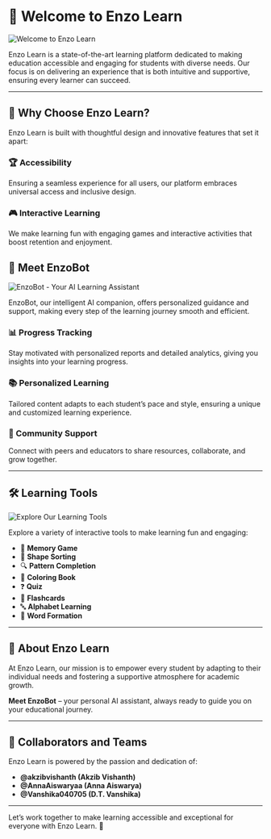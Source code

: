 # 🌟 Welcome to Enzo Learn

<Image src="welcome.jpeg" alt="Welcome to Enzo Learn" width={800} height={400} className="rounded-lg shadow-lg mx-auto" />

Enzo Learn is a state-of-the-art learning platform dedicated to making education accessible and engaging for students with diverse needs. Our focus is on delivering an experience that is both intuitive and supportive, ensuring every learner can succeed.

---

## 🚀 Why Choose Enzo Learn?

Enzo Learn is built with thoughtful design and innovative features that set it apart:

### 🏆 Accessibility
Ensuring a seamless experience for all users, our platform embraces universal access and inclusive design.

### 🎮 Interactive Learning
We make learning fun with engaging games and interactive activities that boost retention and enjoyment.

## 🤖 Meet EnzoBot
<Image src="chatbot-assistant-image.png" alt="EnzoBot - Your AI Learning Assistant" width={800} height={400} className="rounded-lg shadow-lg mx-auto" />

EnzoBot, our intelligent AI companion, offers personalized guidance and support, making every step of the learning journey smooth and efficient.

### 📊 Progress Tracking
Stay motivated with personalized reports and detailed analytics, giving you insights into your learning progress.

### 📚 Personalized Learning
Tailored content adapts to each student’s pace and style, ensuring a unique and customized learning experience.

### 🤝 Community Support
Connect with peers and educators to share resources, collaborate, and grow together.

---

## 🛠️ Learning Tools

<Image src="learning-tools-image.png" alt="Explore Our Learning Tools" width={800} height={400} className="rounded-lg shadow-lg mx-auto" />

Explore a variety of interactive tools to make learning fun and engaging:
- 🧠 **Memory Game**
- 🔺 **Shape Sorting**
- 🔍 **Pattern Completion**
- 🎨 **Coloring Book**
- ❓ **Quiz**
- 📸 **Flashcards**
- 🔤 **Alphabet Learning**
- 📝 **Word Formation**

---

## 🌱 About Enzo Learn

At Enzo Learn, our mission is to empower every student by adapting to their individual needs and fostering a supportive atmosphere for academic growth. 

**Meet EnzoBot** – your personal AI assistant, always ready to guide you on your educational journey.

---

## 🤝 Collaborators and Teams

Enzo Learn is powered by the passion and dedication of:
- **@akzibvishanth (Akzib Vishanth)**
- **@AnnaAiswaryaa (Anna Aiswarya)**
- **@Vanshika040705 (D.T. Vanshika)**

---

Let’s work together to make learning accessible and exceptional for everyone with Enzo Learn. 🌟
